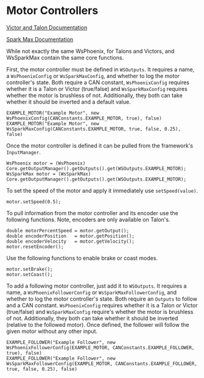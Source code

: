 # Motor Controllers

[Victor and Talon Documentation](https://www.ctr-electronics.com/downloads/api/java/html/classcom_1_1ctre_1_1phoenix_1_1motorcontrol_1_1can_1_1_talon_s_r_x.html)

[Spark Max Documentation](https://www.revrobotics.com/content/sw/max/sw-docs/java/com/revrobotics/CANSparkMax.html)

While not exactly the same WsPhoenix, for Talons and Victors, and WsSparkMax contain the same core functions.

First, the motor controller must be defined in `WSOutputs`.
It requires a name, a `WsPhoenixConfig` or `WsSparkMaxConfig`, and whether to log the motor controller's state.
Both require a CAN constant, `WsPhoenixConfig` requires whether it is a Talon or Victor (true/false) and `WsSparkMaxConfig` requires whether the motor is brushless of not.
Additionally, they both can take whether it should be inverted and a default value.
```
EXAMPLE_MOTOR("Example Motor", new WsPhoenixConfig(CANConstants.EXAMPLE_MOTOR, true), false)
EXAMPLE_MOTOR("Example Motor", new WsSparkMaxConfig(CANConstants.EXAMPLE_MOTOR, true, false, 0.25), false)
```

Once the motor controller is defined it can be pulled from the framework's `InputManager`.
```
WsPhoenix motor = (WsPhoenix) Core.getOutputManager().getOutputs().get(WSOutputs.EXAMPLE_MOTOR);
WsSparkMax motor = (WsSparkMax) Core.getOutputManager().getOutputs().get(WSOutputs.EXAMPLE_MOTOR);
```

To set the speed of the motor and apply it immediately use `setSpeed(value)`.
```
motor.setSpeed(0.5);
```

To pull information from the motor controller and its encoder use the following functions.
Note, encoders are only available on Talon's.
```
double motorPercentSpeed = motor.getOutput();
double encoderPosition   = motor.getPosition();
double encoderVelocity   = motor.getVelocity();
motor.resetEncoder();
```

Use the following functions to enable brake or coast modes.
```
motor.setBrake();
motor.setCoast();
```

To add a following motor controller, just add it to `WSOutputs`.
It requires a name, a `WsPhoenixFollowerConfig` or `WsSparkMaxFollowerConfig`, and whether to log the motor controller's state.
Both require an `Outputs` to follow and a CAN constant.
`WsPhoenixConfig` requires whether it is a Talon or Victor (true/false) and `WsSparkMaxConfig` require's whether the motor is brushless of not.
Additionally, they both can take whether it should be inverted (relative to the followed motor).
Once defined, the follower will follow the given motor without any other input.
```
EXAMPLE_FOLLOWER("Example Follower", new WsPhoenixFollowerConfig(EXAMPLE_MOTOR, CANConstants.EXAMPLE_FOLLOWER, true), false)
EXAMPLE_FOLLOWER("Example Follower", new WsSparkMaxFollowerConfig(EXAMPLE_MOTOR, CANConstants.EXAMPLE_FOLLOWER, true, false, 0.25), false)
```